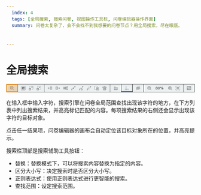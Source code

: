 ```yaml
---
  index: 4
  tags: [全局搜索, 搜索问卷, 视图操作工具栏, 问卷编辑器操作界面]
  summary: 问卷太复杂了，会不会找不到我想要的问卷节点？用全局搜索，尽在眼底。


---
```







# 全局搜索

<img src='../assets/04views/04searchSurvey/searchControlToolBar.jpg'>

在输入框中输入字符，搜索引擎在问卷全局范围查找出现该字符的地方，在下方列表中列出搜索结果，并高亮标记匹配的内容。每项搜索结果的右侧还会显示出现该字符的目标对象。

点击任一结果项，问卷编辑器的画布会自动定位该目标对象所在的位置，并高亮提示。

搜索栏顶部是搜索辅助工具按钮：

+ 替换：替换模式下，可以将搜索内容替换为指定的内容。
+ 区分大小写：决定搜索时是否区分大小写。
+ 正则表达式：使用正则表达式进行更智能的搜索。
+ 查找范围：设定搜索范围。
